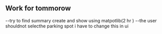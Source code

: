 ## Work for tommorow
--try to find summary create and  show using matpotlib(2 hr )
--the user shouldnot selecthe parking spot i have to change this in ui
